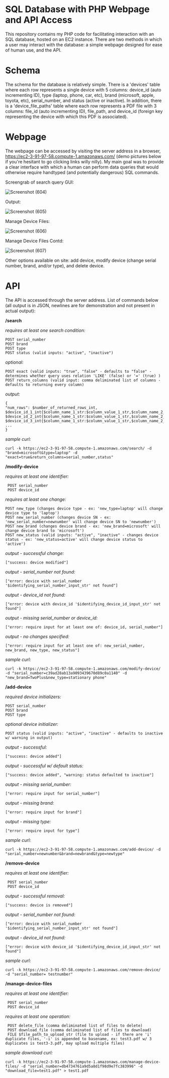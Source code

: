 # SQL Database with PHP Webpage and API Access

This repository contains my PHP code for facilitating interaction with an SQL database, hosted on an EC2 instance. There are two methods in which a user may interact with the database: a simple webpage designed for ease of human use, and the API.

# Schema

The schema for the database is relatively simple. There is a 'devices' table where each row represents a single device with 5 columns: device_id (auto incrementing ID), type (laptop, phone, car, etc), brand (microsoft, apple, toyota, etc), serial_number, and status (active or inactive). In addition, there is a 'device_file_paths' table where each row represents a PDF file with 3 columns: file_id (auto incrementing ID), file_path, and device_id (foreign key representing the device with which this PDF is associated). 

# Webpage

The webpage can be accessed by visiting the server address in a browser, https://ec2-3-91-97-58.compute-1.amazonaws.com/ (demo pictures below if you're hesitant to go clicking links willy nilly). My main goal was to provide a clear interface with which a human can perform data queries that would otherwise require handtyped (and potentially dangerous) SQL commands.

Screengrab of search query GUI:

![Screenshot (604)](https://user-images.githubusercontent.com/56178051/172810947-251f33fd-4d96-417a-9e02-38597df3b6c2.png)

Output:

![Screenshot (605)](https://user-images.githubusercontent.com/56178051/172811424-e501366f-57f0-4a24-8957-05db3d471bdb.png)

Manage Device Files:

![Screenshot (606)](https://user-images.githubusercontent.com/56178051/172814798-39268721-a4db-48d7-a3d0-440582c9da82.png)

Manage Device Files Contd:

![Screenshot (607)](https://user-images.githubusercontent.com/56178051/172814912-2c0d71fb-55ec-42f7-9a5e-31ad787de75d.png)


Other options available on site: add device, modify device (change serial number, brand, and/or type), and delete device.

# API

The API is accessed through the server address. List of commands below (all output is in JSON, newlines are for demonstration and not present in actual output):

**/search**

 _requires at least one search condition:_
  
    POST serial_number
    POST brand
    POST type
    POST status (valid inputs: "active", "inactive")
   
_optional:_

    POST exact (valid inputs: "true", "false" - defaults to "false" - determines whether query uses relation 'LIKE' (false) or '=' (true) )
    POST return_columns (valid input: comma deliminated list of columns - defaults to returning every column)
    
_output:_

    {
    "num_rows": $number_of_returned_rows_int,
    $device_id_1_int{$column_name_1_str:$column_value_1_str,$column_name_2_str:$column_value_2_str,$column_name_3_str:$column_value_3_str,...},
    $device_id_2_int{$column_name_1_str:$column_value_1_str,$column_name_2_str:$column_value_2_str,$column_name_3_str:$column_value_3_str,...},
    $device_id_3_int{$column_name_1_str:$column_value_1_str,$column_name_2_str:$column_value_2_str,$column_name_3_str:$column_value_3_str,...},
    ...
    }

_sample curl:_

    curl -k https://ec2-3-91-97-58.compute-1.amazonaws.com/search/ -d "brand=microsoft&type=laptop" -d "exact=true&return_columns=serial_number,status"
  
  
**/modify-device**

 _requires at least one identifier:_
 
     POST serial_number
     POST device_id
     
_requires at least one change:_

    POST new_type (changes device type - ex: 'new_type=laptop' will change device type to 'laptop')
    POST new_serial_number (changes device SN - ex: 'new_serial_number=newnumber' will change device SN to 'newnumber')
    POST new_brand (changes device brand - ex: 'new_brand=microsoft' will change device brand to 'microsoft')
    POST new_status (valid inputs: "active", "inactive" - changes device status - ex: 'new_status=active' will change device status to 'active')
    
_output - successful change:_

    ["success: device modified"]
   
_output - serial_number not found:_

    ["error: device with serial_number '$identifying_serial_number_input_str' not found"]
    
_output - device_id not found:_

    ["error: device with device_id '$identifying_device_id_input_str' not found"]

_output - missing serial_number or device_id:_

    ["error: require input for at least one of: device_id, serial_number"]
    
_output - no changes specified:_

    ["error: require input for at least one of: new_serial_number, new_brand, new_type, new_status"]

_sample curl:_

    curl -k https://ec2-3-91-97-58.compute-1.amazonaws.com/modify-device/ -d "serial_number=c39ad28ab13a9093439670d89c0a1140" -d "new_brand=TwoPlus&new_type=stationary phone"


**/add-device**

_required device initializers:_

    POST serial_number
    POST brand
    POST type
    
_optional device initializer:_

    POST status (valid inputs: "active", "inactive" - defaults to inactive w/ warning in output)
    
_output - successful:_

    ["success: device added"]
    
_output - successful w/ default status:_

    ["success: device added", "warning: status defaulted to inactive"]
    
_output - missing serial_number:_

    ["error: require input for serial_number"]
    
_output - missing brand:_

    ["error: require input for brand"]
    
_output - missing type:_

    ["error: require input for type"]

_sample curl:_

    curl -k https://ec2-3-91-97-58.compute-1.amazonaws.com/add-device/ -d "serial_number=newnumber&brand=newbrand&type=newtype"
    
**/remove-device**

 _requires at least one identifier:_
 
     POST serial_number
     POST device_id
     
 _output - successful removal:_

    ["success: device is removed"]
   
_output - serial_number not found:_

    ["error: device with serial_number '$identifying_serial_number_input_str' not found"]
    
_output - device_id not found:_

    ["error: device with device_id '$identifying_device_id_input_str' not found"]
    
_sample curl:_

    curl -k https://ec2-3-91-97-58.compute-1.amazonaws.com/remove-device/ -d "serial_number= testnumber"
    
    
**/manage-device-files**

 _requires at least one identifier:_
 
     POST serial_number
     POST device_id
     
 _requires at least one operation:_
 
     POST delete_file (comma deliminated list of files to delete)
     POST download_file (comma deliminated list of files to download)
     FILE $file_path_to_upload_str (file to upload - if there are 'i' duplicate files, '-i' is appended to basename, ex: test3.pdf w/ 3 duplicates is test3-3.pdf, may upload multiple files)
     
     
_sample download curl:_

    curl -k https://ec2-3-91-97-58.compute-1.amazonaws.com/manage-device-files/ -d "serial_number=db4734761a9d5a8d1f98d9e7fc383996" -d "download_file=test1.pdf" > test1.pdf
